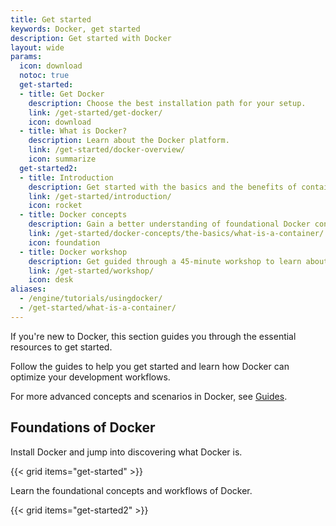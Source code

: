 ```yaml
---
title: Get started
keywords: Docker, get started
description: Get started with Docker
layout: wide
params:
  icon: download
  notoc: true
  get-started:
  - title: Get Docker
    description: Choose the best installation path for your setup.
    link: /get-started/get-docker/
    icon: download
  - title: What is Docker?
    description: Learn about the Docker platform.
    link: /get-started/docker-overview/
    icon: summarize
  get-started2:
  - title: Introduction
    description: Get started with the basics and the benefits of containerizing your applications.
    link: /get-started/introduction/
    icon: rocket
  - title: Docker concepts
    description: Gain a better understanding of foundational Docker concepts.
    link: /get-started/docker-concepts/the-basics/what-is-a-container/
    icon: foundation
  - title: Docker workshop
    description: Get guided through a 45-minute workshop to learn about Docker.
    link: /get-started/workshop/
    icon: desk
aliases:
  - /engine/tutorials/usingdocker/
  - /get-started/what-is-a-container/
---
```


If you're new to Docker, this section guides you through the essential resources to get started.

Follow the guides to help you get started and learn how Docker can optimize your development workflows. 

For more advanced concepts and scenarios in Docker, see [Guides](/guides/).

## Foundations of Docker

Install Docker and jump into discovering what Docker is. 

{{< grid items="get-started" >}}

Learn the foundational concepts and workflows of Docker.

{{< grid items="get-started2" >}}
